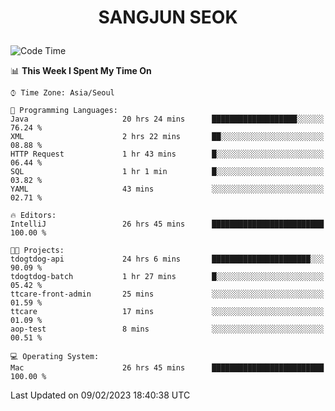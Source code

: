 <h1>
 <p align="center">
   SANGJUN SEOK
 </p>
</h1>

<!--START_SECTION:waka-->
![Code Time](http://img.shields.io/badge/Code%20Time-2%2C230%20hrs%206%20mins-blue)

📊 **This Week I Spent My Time On** 

```text
⌚︎ Time Zone: Asia/Seoul

💬 Programming Languages: 
Java                     20 hrs 24 mins      ███████████████████░░░░░░   76.24 % 
XML                      2 hrs 22 mins       ██░░░░░░░░░░░░░░░░░░░░░░░   08.88 % 
HTTP Request             1 hr 43 mins        █░░░░░░░░░░░░░░░░░░░░░░░░   06.44 % 
SQL                      1 hr 1 min          █░░░░░░░░░░░░░░░░░░░░░░░░   03.82 % 
YAML                     43 mins             ░░░░░░░░░░░░░░░░░░░░░░░░░   02.71 % 

🔥 Editors: 
IntelliJ                 26 hrs 45 mins      █████████████████████████   100.00 % 

🐱‍💻 Projects: 
tdogtdog-api             24 hrs 6 mins       ██████████████████████░░░   90.09 % 
tdogtdog-batch           1 hr 27 mins        █░░░░░░░░░░░░░░░░░░░░░░░░   05.42 % 
ttcare-front-admin       25 mins             ░░░░░░░░░░░░░░░░░░░░░░░░░   01.59 % 
ttcare                   17 mins             ░░░░░░░░░░░░░░░░░░░░░░░░░   01.09 % 
aop-test                 8 mins              ░░░░░░░░░░░░░░░░░░░░░░░░░   00.51 % 

💻 Operating System: 
Mac                      26 hrs 45 mins      █████████████████████████   100.00 % 

```


 Last Updated on 09/02/2023 18:40:38 UTC
<!--END_SECTION:waka-->
